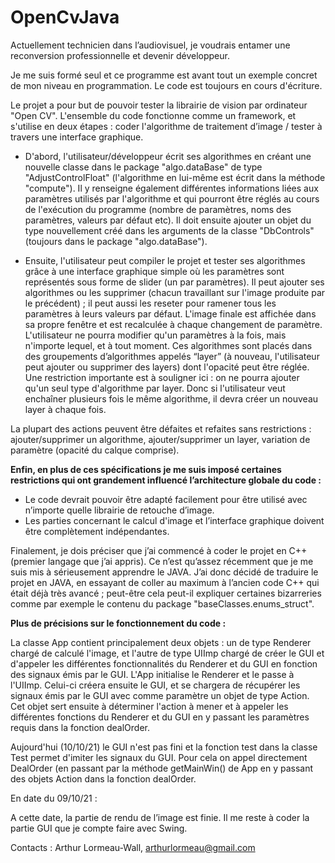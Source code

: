 # OpenCvJava


Actuellement technicien dans l’audiovisuel, je voudrais entamer une reconversion professionnelle et devenir développeur. 

Je me suis formé seul et ce programme est avant tout un exemple concret de mon niveau en programmation. Le code est toujours en cours d'écriture.


Le projet a pour but de pouvoir tester la librairie de vision par ordinateur "Open CV". L'ensemble du code fonctionne comme un framework, et s'utilise en deux étapes : coder l'algorithme de traitement d’image / tester à travers une interface graphique.



* D'abord, l'utilisateur/développeur écrit ses algorithmes en créant une nouvelle classe dans le package "algo.dataBase" de type "AdjustControlFloat" (l'algorithme en lui-même est écrit dans la méthode "compute"). Il y renseigne également différentes informations liées aux paramètres utilisés par l'algorithme et qui pourront être réglés au cours de l'exécution du programme (nombre de paramètres, noms des paramètres, valeurs par défaut etc). Il doit ensuite ajouter un objet du type nouvellement créé dans les arguments de la classe "DbControls" (toujours dans le package "algo.dataBase").



* Ensuite, l'utilisateur peut compiler le projet et tester ses algorithmes grâce à une interface graphique simple où les paramètres sont représentés sous forme de slider (un par paramètres). Il peut ajouter ses algorithmes ou les supprimer (chacun travaillant sur l'image produite par le précédent) ; il peut aussi les reseter pour ramener tous les paramètres à leurs valeurs par défaut. L'image finale est affichée dans sa propre fenêtre et est recalculée à chaque changement de paramètre. L'utilisateur ne pourra modifier qu'un paramètres à la fois, mais n'importe lequel, et à tout moment. Ces algorithmes sont placés dans des groupements d’algorithmes appelés “layer” (à nouveau, l'utilisateur peut ajouter ou supprimer des layers) dont l'opacité peut être réglée. Une restriction importante est à souligner ici : on ne pourra ajouter qu'un seul type d'algorithme par layer. Donc si l'utilisateur veut enchaîner plusieurs fois le même algorithme, il devra créer un nouveau layer à chaque fois.

La plupart des actions peuvent être défaites et refaites sans restrictions : ajouter/supprimer un algorithme, ajouter/supprimer un layer, variation de paramètre (opacité du calque comprise).



**Enfin, en plus de ces spécifications je me suis imposé certaines restrictions qui ont grandement influencé l’architecture globale du code :**


* Le code devrait pouvoir être adapté facilement pour être utilisé avec n’importe quelle librairie de retouche d’image.
* Les parties concernant le calcul d'image et l’interface graphique doivent être complètement indépendantes.



Finalement, je dois préciser que j’ai commencé à coder le projet en C++ (premier langage que j’ai appris). Ce n’est qu’assez récemment que je me suis mis à sérieusement apprendre le JAVA. J’ai donc décidé de traduire le projet en JAVA, en essayant de coller au maximum à l’ancien code C++ qui était déjà très avancé ; peut-être cela peut-il expliquer certaines bizarreries comme par exemple le contenu du package "baseClasses.enums_struct".

**Plus de précisions sur le fonctionnement du code :** 

La classe App contient principalement deux objets : un de type Renderer chargé de calculé l'image, et l'autre de type UIImp chargé de créer le GUI et d'appeler les différentes fonctionnalités du Renderer et du GUI en fonction des signaux émis par le GUI. L'App initialise le Renderer et le passe à l'UIImp.
Celui-ci créera ensuite le GUI, et se chargera de récupérer les signaux émis par le GUI avec comme paramètre un objet de type Action. Cet objet sert ensuite à déterminer l'action à mener et à appeler les différentes fonctions du Renderer et du GUI en y passant les paramètres requis dans la fonction dealOrder.

Aujourd'hui (10/10/21) le GUI n'est pas fini et la fonction test dans la classe Test permet d'imiter les signaux du GUI. Pour cela on appel directement DealOrder (en passant par la méthode getMainWin() de App en y passant des objets Action dans la fonction dealOrder. 


En date du 09/10/21 :

A cette date, la partie de rendu de l’image est finie. Il me reste à coder la partie GUI que je compte faire avec Swing. 

Contacts : Arthur Lormeau-Wall, arthurlormeau@gmail.com


